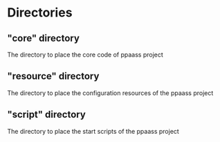 # Directories

## "core" directory

The directory to place the core code of ppaass project

## "resource" directory

The directory to place the configuration resources of the ppaass project

## "script" directory

The directory to place the start scripts of the ppaass project